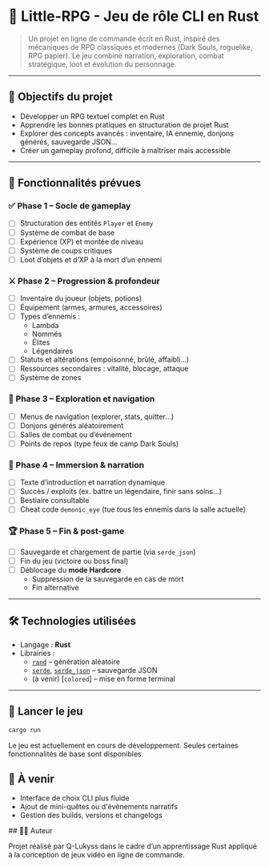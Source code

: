 # 🧙 Little-RPG - Jeu de rôle CLI en Rust

> Un projet en ligne de commande écrit en Rust, inspiré des mécaniques de RPG classiques et modernes (Dark Souls, roguelike, RPG papier). Le jeu combine narration, exploration, combat stratégique, loot et évolution du personnage.

---

## 🎯 Objectifs du projet

- Développer un RPG textuel complet en Rust
- Apprendre les bonnes pratiques en structuration de projet Rust
- Explorer des concepts avancés : inventaire, IA ennemie, donjons générés, sauvegarde JSON...
- Créer un gameplay profond, difficile à maîtriser mais accessible

---

## 🔧 Fonctionnalités prévues

### ✅ Phase 1 – Socle de gameplay
- [ ] Structuration des entités `Player` et `Enemy`
- [ ] Système de combat de base
- [ ] Expérience (XP) et montée de niveau
- [ ] Système de coups critiques
- [ ] Loot d’objets et d’XP à la mort d’un ennemi

### ⚔️ Phase 2 – Progression & profondeur
- [ ] Inventaire du joueur (objets, potions)
- [ ] Équipement (armes, armures, accessoires)
- [ ] Types d’ennemis :
  - Lambda
  - Nommés
  - Élites
  - Légendaires
- [ ] Statuts et altérations (empoisonné, brûlé, affaibli…)
- [ ] Ressources secondaires : vitalité, blocage, attaque
- [ ] Système de zones

### 🧭 Phase 3 – Exploration et navigation
- [ ] Menus de navigation (explorer, stats, quitter…)
- [ ] Donjons générés aléatoirement
- [ ] Salles de combat ou d’événement
- [ ] Points de repos (type feux de camp Dark Souls)

### 📜 Phase 4 – Immersion & narration
- [ ] Texte d’introduction et narration dynamique
- [ ] Succès / exploits (ex. battre un légendaire, finir sans soins…)
- [ ] Bestiaire consultable
- [ ] Cheat code `demonic_eye` (tue tous les ennemis dans la salle actuelle)

### 🏆 Phase 5 – Fin & post-game
- [ ] Sauvegarde et chargement de partie (via `serde_json`)
- [ ] Fin du jeu (victoire ou boss final)
- [ ] Déblocage du **mode Hardcore**
  - Suppression de la sauvegarde en cas de mort
  - Fin alternative

---

## 🛠️ Technologies utilisées

- Langage : **Rust**
- Librairies :
  - [`rand`](https://crates.io/crates/rand) – génération aléatoire
  - [`serde`](https://crates.io/crates/serde), [`serde_json`](https://crates.io/crates/serde_json) – sauvegarde JSON
  - (à venir) [`colored`] – mise en forme terminal

---

## 🚀 Lancer le jeu

```bash
cargo run
```

Le jeu est actuellement en cours de développement. Seules certaines fonctionnalités de base sont disponibles.

## 📌 À venir

- Interface de choix CLI plus fluide
- Ajout de mini-quêtes ou d'événements narratifs
- Gestion des builds, versions et changelogs

## 👨‍💻 Auteur

Projet réalisé par Q-Lukyss dans le cadre d’un apprentissage Rust appliqué à la conception de jeux vidéo en ligne de commande.